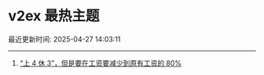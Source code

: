 # v2ex 最热主题

最近更新时间: 2025-04-27 14:03:11

--- 
1. [“上 4 休 3”，但是要在工资要减少到原有工资的 80%](https://www.v2ex.com/t/1128280) 

